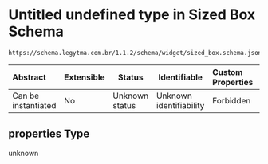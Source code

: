 # Untitled undefined type in Sized Box Schema

```txt
https://schema.legytma.com.br/1.1.2/schema/widget/sized_box.schema.json#/properties
```




| Abstract            | Extensible | Status         | Identifiable            | Custom Properties | Additional Properties | Access Restrictions | Defined In                                                                               |
| :------------------ | ---------- | -------------- | ----------------------- | :---------------- | --------------------- | ------------------- | ---------------------------------------------------------------------------------------- |
| Can be instantiated | No         | Unknown status | Unknown identifiability | Forbidden         | Allowed               | none                | [sized_box.schema.json\*](../schema/widget/sized_box.schema.json) |

## properties Type

unknown
